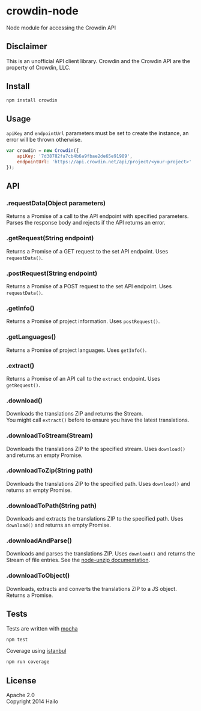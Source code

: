 crowdin-node
============

Node module for accessing the Crowdin API

## Disclaimer

This is an unofficial API client library. Crowdin and the Crowdin API are the property of Crowdin, LLC.

## Install

```bash
npm install crowdin
```

## Usage

`apiKey` and `endpointUrl` parameters must be set to create the instance, an error will be thrown otherwise.

```js
var crowdin = new Crowdin({
    apiKey: '7d38782fa7cb4b6a9fbae2de65e91989',
    endpointUrl: 'https://api.crowdin.net/api/project/<your-project>'
});
```

## API

### .requestData(Object parameters)
Returns a Promise of a call to the API endpoint with specified parameters.  
Parses the response body and rejects if the API returns an error.

### .getRequest(String endpoint)
Returns a Promise of a GET request to the set API endpoint. Uses `requestData()`.

### .postRequest(String endpoint)
Returns a Promise of a POST request to the set API endpoint. Uses `requestData()`.

### .getInfo()
Returns a Promise of project information. Uses `postRequest()`.

### .getLanguages()
Returns a Promise of project languages. Uses `getInfo()`.

### .extract()
Returns a Promise of an API call to the `extract` endpoint. Uses `getRequest()`.

### .download()
Downloads the translations ZIP and returns the Stream.  
You might call `extract()` before to ensure you have the latest translations.

### .downloadToStream(Stream)
Downloads the translations ZIP to the specified stream. Uses `download()` and returns an empty Promise.

### .downloadToZip(String path)
Downloads the translations ZIP to the specified path. Uses `download()` and returns an empty Promise.

### .downloadToPath(String path)
Downloads and extracts the translations ZIP to the specified path. Uses `download()` and returns an empty Promise.

### .downloadAndParse()
Downloads and parses the translations ZIP. Uses `download()` and returns the Stream of file entries.
See the [node-unzip documentation](https://github.com/EvanOxfeld/node-unzip#parse-zip-file-contents).

### .downloadToObject()
Downloads, extracts and converts the translations ZIP to a JS object. Returns a Promise.

## Tests

Tests are written with [mocha](http://visionmedia.github.io/mocha/)

```bash
npm test
```

Coverage using [istanbul](http://gotwarlost.github.io/istanbul/)

```bash
npm run coverage
```

## License

Apache 2.0  
Copyright 2014 Hailo
